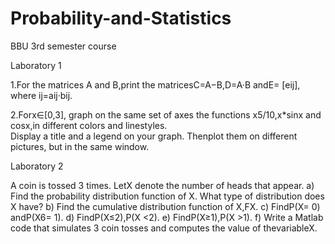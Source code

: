 # Probability-and-Statistics
BBU 3rd semester course

Laboratory 1

1.For the matrices A and B,print the matricesC=A−B,D=A·B andE= [eij], where ij=aij·bij.

2.Forx∈[0,3], graph on the same set of axes the functions x5/10,x*sinx and cosx,in different colors and linestyles.  
Display a title and a legend on your graph.  Thenplot them on different pictures, but in the same window.

Laboratory 2

A coin is tossed 3 times. LetX denote the number of heads that appear.
a) Find the probability distribution function of X. What type of distribution does X have?
b) Find the cumulative distribution function of X,FX.
c) FindP(X= 0) andP(X6= 1).
d) FindP(X≤2),P(X <2).
e) FindP(X≥1),P(X >1).
f) Write a Matlab code that simulates 3 coin tosses and computes the value of thevariableX.


